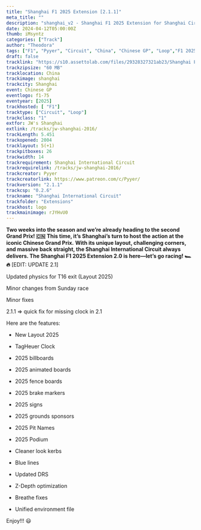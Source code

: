 ```yaml
---
title: "Shanghai F1 2025 Extension [2.1.1]"
meta_title: ""
description: "shanghai_v2 - Shanghai F1 2025 Extension for Shanghai Circuit Junshen WU for assetto corsa"
date: 2024-04-12T05:00:00Z
thumb: iMsyntz
categories: ["Track"]
author: "Theodora"
tags: ["F1", "Pyyer", "Circuit", "China", "Chinese GP", "Loop","F1 2025", "2025"]
draft: false
tracklink: "https://s10.assettolab.com/files/29328327321ab23/Shanghai F1 2025 Extension 2.1.1 (for v2).zip"
trackzipsize: "60 MB"
tracklocation: China
trackimage: shanghai
trackcity: Shanghai
event: Chinese GP
eventlogo: f1-75
eventyear: [2025]
trackhosted: [ "F1"]
tracktype: ["Circuit", "Loop"]
trackclass: "1" 
extfor: JW's Shanghai
extlink: /tracks/jw-shanghai-2016/
trackLength: 5.451
trackopened: 2004
tracklayout: 5(+1)
trackpitboxes: 26
trackwidth: 14
trackrequirement: Shanghai International Circuit
trackrequirelink: /tracks/jw-shanghai-2016/
trackcreator: Pyyer
trackcreatorlink: https://www.patreon.com/c/Pyyer/
trackversion: "2.1.1"
trackcsp: "0.2.6"
trackname: "Shanghai International Circuit"
trackfolder: "Extensions"
trackhost: logo
trackmainimage: rJYHvU0
---
```


**Two weeks into the season and we’re already heading to the second Grand Prix! 🇨🇳** 
**This time, it’s Shanghai’s turn to host the action at the iconic Chinese Grand Prix.** 
**With its unique layout, challenging corners, and massive back straight, the Shanghai International Circuit always delivers. The Shanghai F1 2025 Extension 2.0 is here—let’s go racing! 🏎️🔥**
[EDIT: UPDATE 2.1]

Updated physics for T16 exit (Layout 2025)

Minor changes from Sunday race

Minor fixes

2.1.1 => quick fix for missing clock in 2.1

Here are the features:

- New Layout 2025

- TagHeuer Clock

- 2025 billboards

- 2025 animated boards

- 2025 fence boards

- 2025 brake markers

- 2025 signs

- 2025 grounds sponsors

- 2025 Pit Names

- 2025 Podium

- Cleaner look kerbs

- Blue lines

- Updated DRS


- Z-Depth optimization

- Breathe fixes

- Unified environment file


Enjoy!!! 😃